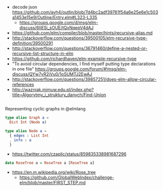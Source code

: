 - decode json https://github.com/avh4/outlin/blob/7d4bc2adf39761f54a6e25e6e1c503a1453e15e9/Outline/Entry.elm#L323-L335
  - https://groups.google.com/d/msg/elm-discuss/6IiESi_sOUE/tQxNqepV4dAJ
- https://github.com/elm/compiler/blob/master/hints/recursive-alias.md
- http://stackoverflow.com/questions/39500105/elm-recursive-type-definition/39500291
- http://stackoverflow.com/questions/36791460/define-a-nested-or-recursive-list-structure-in-elm
- https://github.com/richardhaven/elm-example-recursive-type
- "To avoid circular dependencies, I find myself putting type declarations in one file" https://groups.google.com/forum/#!msg/elm-discuss/QYw7yR2iVu0/1oSUMTJ2EwAJ
- http://stackoverflow.com/questions/39857251/does-elm-allow-circular-references
- http://wazniak.mimuw.edu.pl/index.php?title=Algorytmy_i_struktury_danych/Find-Union

##

Representing cyclic graphs in @elmlang

```elm
type alias Graph a =
  Dict Int (Node a)

type alias Node a =
  { edges : List Int
  , info : a
  }
```

- https://twitter.com/czaplic/status/859835338981687296

```haskell
data RoseTree a = RoseTree a [RoseTree a]
```

- https://en.m.wikipedia.org/wiki/Rose_tree
  - https://github.com/GlobalWebIndex/challenge-elm/blob/master/FIRST_STEP.md
